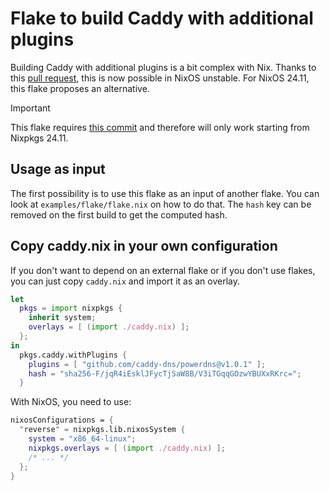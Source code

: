# Flake to build Caddy with additional plugins

Building Caddy with additional plugins is a bit complex with Nix. Thanks to this
[pull request][], this is now possible in NixOS unstable. For NixOS 24.11, this
flake proposes an alternative.

> [!IMPORTANT]
> This flake requires [this commit][] and therefore will only work starting from Nixpkgs 24.11.

[pull request]: https://github.com/NixOS/nixpkgs/pull/317881 "caddy: add support for compiling with Caddy modules (plugins)"
[this commit]: https://github.com/nixOS/nixpkgs/commit/eed069a5bc40ba4d871de7700c7eb8d592e98cb6

## Usage as input

The first possibility is to use this flake as an input of another flake. You can
look at `examples/flake/flake.nix` on how to do that. The `hash` key can be
removed on the first build to get the computed hash.

## Copy caddy.nix in your own configuration

If you don't want to depend on an external flake or if you don't use flakes, you
can just copy `caddy.nix` and import it as an overlay.

```nix
let
  pkgs = import nixpkgs {
    inherit system;
    overlays = [ (import ./caddy.nix) ];
  };
in
  pkgs.caddy.withPlugins {
    plugins = [ "github.com/caddy-dns/powerdns@v1.0.1" ];
    hash = "sha256-F/jqR4iEsklJFycTjSaW8B/V3iTGqqGOzwYBUXxRKrc=";
  }
```

With NixOS, you need to use:

```nix
nixosConfigurations = {
  "reverse" = nixpkgs.lib.nixosSystem {
    system = "x86_64-linux";
    nixpkgs.overlays = [ (import ./caddy.nix) ];
    /* ... */
  };
}
```
